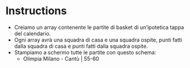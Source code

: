 # Instructions
- Creiamo un array contenente le partite di basket di un’ipotetica tappa del calendario. 
- Ogni array avrà una squadra di casa e una squadra ospite, punti fatti dalla squadra di casa e punti fatti dalla squadra ospite. 
- Stampiamo a schermo tutte le partite con questo schema:
    - Olimpia Milano - Cantù | 55-60